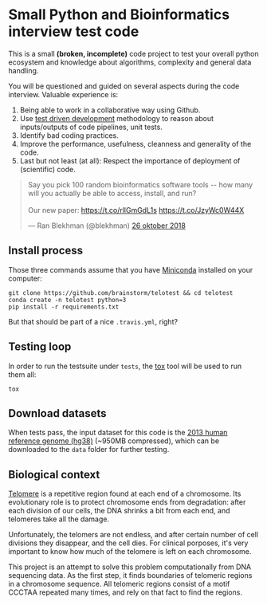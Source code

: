 # Small Python and Bioinformatics interview test code

This is a small **(broken, incomplete)** code project to test your overall python ecosystem and knowledge about algorithms, complexity and general data handling.

You will be questioned and guided on several aspects during the code interview. Valuable experience is:

1) Being able to work in a collaborative way using Github.
2) Use [test driven development][TDD] methodology to reason about inputs/outputs of code pipelines, unit tests.
3) Identify bad coding practices.
4) Improve the performance, usefulness, cleanness and generality of the code.
5) Last but not least (at all): Respect the importance of deployment of (scientific) code.

<blockquote class="twitter-tweet" data-lang="sv"><p lang="en" dir="ltr">Say you pick 100 random bioinformatics software tools -- how many will you actually be able to access, install, and run?<br><br>Our new paper: <a href="https://t.co/rllGmGdL1s">https://t.co/rllGmGdL1s</a> <a href="https://t.co/JzyWc0W44X">https://t.co/JzyWc0W44X</a></p>&mdash; Ran Blekhman (@blekhman) <a href="https://twitter.com/blekhman/status/1055625170809962496?ref_src=twsrc%5Etfw">26 oktober 2018</a></blockquote>

## Install process

Those three commands assume that you have [Miniconda][miniconda] installed on your computer:

	git clone https://github.com/brainstorm/telotest && cd telotest
    conda create -n telotest python=3
	pip install -r requirements.txt

But that should be part of a nice `.travis.yml`, right?

## Testing loop

In order to run the testsuite under `tests`, the [tox][tox] tool will be used to run them all:

    tox

## Download datasets

When tests pass, the input dataset for this code is the [2013 human reference genome (hg38)][hg38] (~950MB compressed), which can be downloaded to the `data` folder for further testing.

[TDD]: https://en.wikipedia.org/wiki/Test-driven_development
[tox]: https://tox.readthedocs.io/en/latest/
[hg38]: http://hgdownload.cse.ucsc.edu/goldenPath/hg38/bigZips/hg38.fa.gz
[miniconda]: https://conda.io/miniconda.html
[telomeres]: https://en.wikipedia.org/wiki/Telomere

## Biological context

[Telomere](https://en.wikipedia.org/wiki/Telomere) is a repetitive region found at each end of a chromosome. Its evolutionary role is to protect chromosome ends from degradation: after each division of our cells, the DNA shrinks a bit from each end, and telomeres take all the damage.

Unfortunately, the telomers are not endless, and after certain number of cell divisions they disappear, and the cell dies. For clinical porposes, it's very important to know how much of the telomere is left on each chromosome. 

This project is an attempt to solve this problem computationally from DNA sequencing data. As the first step, it finds boundaries of telomeric regions in a chromosome sequence. All telomeric regions consist of a motif CCCTAA repeated many times, and rely on that fact to find the regions.
